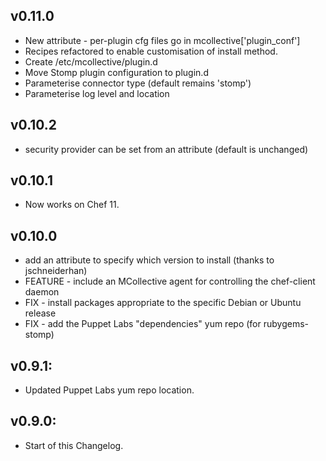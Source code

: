 ## v0.11.0

* New attribute - per-plugin cfg files go in mcollective['plugin_conf']
* Recipes refactored to enable customisation of install method.
* Create /etc/mcollective/plugin.d
* Move Stomp plugin configuration to plugin.d
* Parameterise connector type (default remains 'stomp')
* Parameterise log level and location

## v0.10.2

* security provider can be set from an attribute (default is
  unchanged)
  
## v0.10.1

* Now works on Chef 11.

## v0.10.0

* add an attribute to specify which version to install (thanks to jschneiderhan)
* FEATURE - include an MCollective agent for controlling the chef-client daemon
* FIX - install packages appropriate to the specific Debian or Ubuntu release
* FIX - add the Puppet Labs "dependencies" yum repo (for rubygems-stomp)


## v0.9.1:

* Updated Puppet Labs yum repo location.


## v0.9.0:

* Start of this Changelog.
